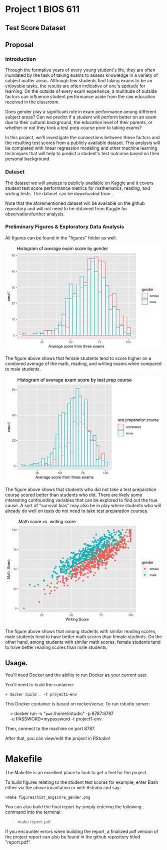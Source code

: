 Project 1 BIOS 611
==================
Test Score Dataset
------------------

Proposal
--------

### Introduction

Through the formative years of every young student's life, they are often inundated by the task of taking exams to assess knowledge in a variety of subject matter areas. Although few students find taking exams to be an enjoyable tasks, the results are often indicative of one's aptitude for learning. On the outside of every exam experience, a multitude of outside factors can influence student performance aside from the raw education received in the classroom.

Does gender play a significant role in exam performance among different subject areas? Can we predict if a student will perform better on an exam due to their cultural background, the education level of their parents, or whether or not they took a test prep course prior to taking exams?

In this project, we'll investigate the connections between these factors and the resulting test scores from a publicly available dataset. This analysis will be completed with linear regression modeling and other machine learning techniques that will help to predict a student's test outcome based on their personal background.

### Dataset

The dataset we will analyze is publicly available on Kaggle and it covers student test score performance metrics for mathematics, reading, and writing tests. The dataset can be downloaded from [](https://www.kaggle.com/spscientist/students-performance-in-exams).

Note that the aforementioned dataset will be available on the github repository and will not need to be obtained from Kaggle for observation/further analysis.

### Preliminary Figures & Exploratory Data Analysis

All figures can be found in the "figures" folder as well.

![](figures/hist_avgscore_gender.png)

The figure above shows that female students tend to score higher on a combined average of the math, reading, and writing exams when compared to male students.

![](figures/averagescore_testprep.png)

The figure above shows that students who did not take a test preparation course scored better than students who did. There are likely some interesting confounding variables that can be explored to find out the true cause. A sort of "survival bias" may also be in play where students who will already do well on tests do not need to take test preparation courses.

![](figures/math_writing_gender.png)

The figure above shows that among students with similar reading scores, male students tend to have better math scores than female students. On the other hand, among students with similar math scores, female students tend to have better reading scores than male students.

Usage.
------

You'll need Docker and the ability to run Docker as your current user.

You'll need to build the container:

    > docker build . -t project1-env

This Docker container is based on rocker/verse. To run rstudio server:

    > docker run -v "`pwd`:/home/rstudio" -p 8787:8787\
    -e PASSWORD=mypassword -t project1-env

Then, connect to the machine on port 8787.

After that, you can view/edit the project in RStudio!

Makefile
========

The Makefile is an excellent place to look to get a feel for the project.

To build figures relating to the student test scores for example, enter Bash either via the above incantation or
with Rstudio and say:

	>make figures/hist_avgscore_gender.png
 
 You can also build the final report by simply entering the following command into the terminal:
 
  >make report.pdf
  
  If you encounter errors when building the report, a finalized pdf version of the project report can also be found in the github repository titled "report.pdf".

